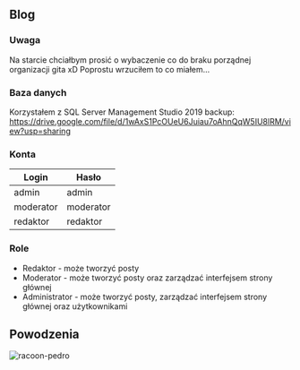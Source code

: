 ## Blog
### Uwaga
Na starcie chciałbym prosić o wybaczenie co do braku porządnej organizacji gita xD Poprostu wrzuciłem to co miałem...

### Baza danych
Korzystałem z SQL Server Management Studio 2019
backup: https://drive.google.com/file/d/1wAxS1PcOUeU6Juiau7oAhnQqW5IU8lRM/view?usp=sharing

### Konta
| Login | Hasło |
| ------------- | ------------- |
| admin | admin |
| moderator | moderator |
| redaktor | redaktor |

### Role
- Redaktor - może tworzyć posty
- Moderator - może tworzyć posty oraz zarządzać interfejsem strony głównej
- Administrator - może tworzyć posty, zarządzać interfejsem strony głównej oraz użytkownikami

## Powodzenia
![racoon-pedro](https://github.com/kofall/WebsiteBlogCMS/assets/92327574/ab17b682-0a81-4561-aa09-b8febcc01fd4)
